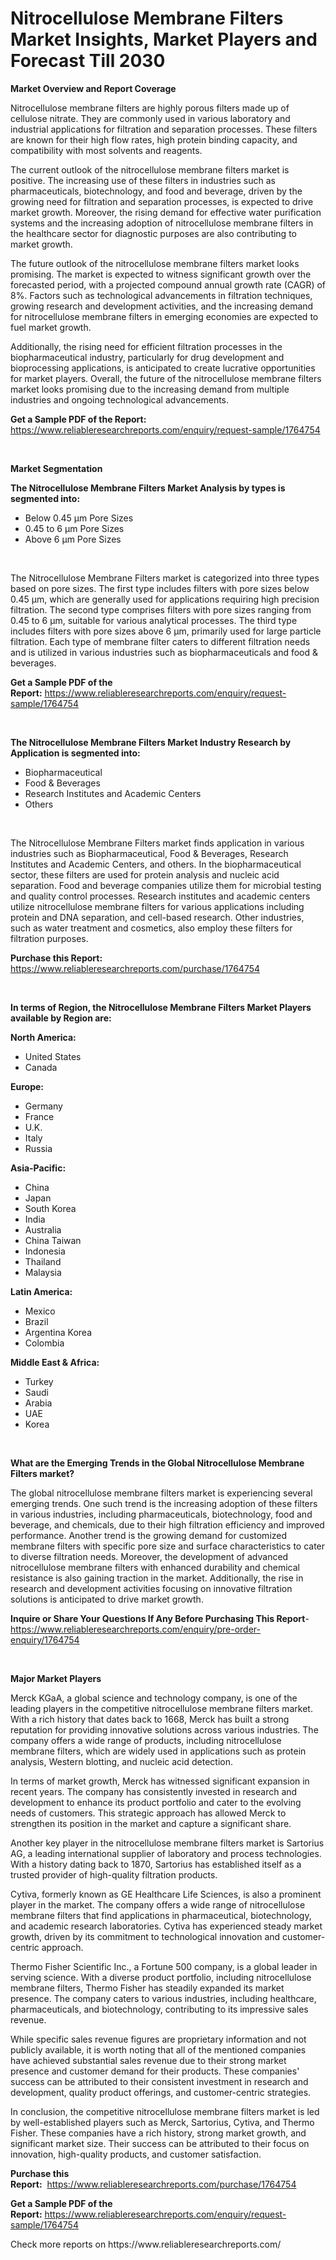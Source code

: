 <p><h1>Nitrocellulose Membrane Filters Market Insights, Market Players and Forecast Till 2030</h1></p><p><strong>Market Overview and Report Coverage</strong></p>
<p><p>Nitrocellulose membrane filters are highly porous filters made up of cellulose nitrate. They are commonly used in various laboratory and industrial applications for filtration and separation processes. These filters are known for their high flow rates, high protein binding capacity, and compatibility with most solvents and reagents.</p><p>The current outlook of the nitrocellulose membrane filters market is positive. The increasing use of these filters in industries such as pharmaceuticals, biotechnology, and food and beverage, driven by the growing need for filtration and separation processes, is expected to drive market growth. Moreover, the rising demand for effective water purification systems and the increasing adoption of nitrocellulose membrane filters in the healthcare sector for diagnostic purposes are also contributing to market growth.</p><p>The future outlook of the nitrocellulose membrane filters market looks promising. The market is expected to witness significant growth over the forecasted period, with a projected compound annual growth rate (CAGR) of 8%. Factors such as technological advancements in filtration techniques, growing research and development activities, and the increasing demand for nitrocellulose membrane filters in emerging economies are expected to fuel market growth.</p><p>Additionally, the rising need for efficient filtration processes in the biopharmaceutical industry, particularly for drug development and bioprocessing applications, is anticipated to create lucrative opportunities for market players. Overall, the future of the nitrocellulose membrane filters market looks promising due to the increasing demand from multiple industries and ongoing technological advancements.</p></p>
<p><strong>Get a Sample PDF of the Report:</strong> <a href="https://www.reliableresearchreports.com/enquiry/request-sample/1764754">https://www.reliableresearchreports.com/enquiry/request-sample/1764754</a></p>
<p>&nbsp;</p>
<p><strong>Market Segmentation</strong></p>
<p><strong>The Nitrocellulose Membrane Filters Market Analysis by types is segmented into:</strong></p>
<p><ul><li>Below 0.45 µm Pore Sizes</li><li>0.45 to 6 µm Pore Sizes</li><li>Above 6 µm Pore Sizes</li></ul></p>
<p>&nbsp;</p>
<p><p>The Nitrocellulose Membrane Filters market is categorized into three types based on pore sizes. The first type includes filters with pore sizes below 0.45 µm, which are generally used for applications requiring high precision filtration. The second type comprises filters with pore sizes ranging from 0.45 to 6 µm, suitable for various analytical processes. The third type includes filters with pore sizes above 6 µm, primarily used for large particle filtration. Each type of membrane filter caters to different filtration needs and is utilized in various industries such as biopharmaceuticals and food & beverages.</p></p>
<p><strong>Get a Sample PDF of the Report:</strong>&nbsp;<a href="https://www.reliableresearchreports.com/enquiry/request-sample/1764754">https://www.reliableresearchreports.com/enquiry/request-sample/1764754</a></p>
<p>&nbsp;</p>
<p><strong>The Nitrocellulose Membrane Filters Market Industry Research by Application is segmented into:</strong></p>
<p><ul><li>Biopharmaceutical</li><li>Food & Beverages</li><li>Research Institutes and Academic Centers</li><li>Others</li></ul></p>
<p>&nbsp;</p>
<p><p>The Nitrocellulose Membrane Filters market finds application in various industries such as Biopharmaceutical, Food & Beverages, Research Institutes and Academic Centers, and others. In the biopharmaceutical sector, these filters are used for protein analysis and nucleic acid separation. Food and beverage companies utilize them for microbial testing and quality control processes. Research institutes and academic centers utilize nitrocellulose membrane filters for various applications including protein and DNA separation, and cell-based research. Other industries, such as water treatment and cosmetics, also employ these filters for filtration purposes.</p></p>
<p><strong>Purchase this Report:</strong>&nbsp; <a href="https://www.reliableresearchreports.com/purchase/1764754">https://www.reliableresearchreports.com/purchase/1764754</a></p>
<p>&nbsp;</p>
<p><strong>In terms of Region, the Nitrocellulose Membrane Filters Market Players available by Region are:</strong></p>
<p>
    <p> <strong> North America: </strong>
        <ul>
            <li>United States</li>
            <li>Canada</li>
        </ul>
        </p> 
    <p> <strong> Europe: </strong>
        <ul>
            <li>Germany</li>
            <li>France</li>
            <li>U.K.</li>
            <li>Italy</li>
            <li>Russia</li>
        </ul>
        </p> 
    <p> <strong> Asia-Pacific: </strong>
        <ul>
            <li>China</li>
            <li>Japan</li>
            <li>South Korea</li>
            <li>India</li>
            <li>Australia</li>
            <li>China Taiwan</li>
            <li>Indonesia</li>
            <li>Thailand</li>
            <li>Malaysia</li>
        </ul>
        </p> 
    <p> <strong> Latin America: </strong>
        <ul>
            <li>Mexico</li>
            <li>Brazil</li>
            <li>Argentina Korea</li>
            <li>Colombia</li>
        </ul>
        </p> 
    <p> <strong> Middle East & Africa: </strong>
        <ul>
            <li>Turkey</li>
            <li>Saudi</li>
            <li>Arabia</li>
            <li>UAE</li>
            <li>Korea</li>
        </ul>
    </p>
    </p>
<p>&nbsp;</p>
<p><strong>What are the Emerging Trends in the Global Nitrocellulose Membrane Filters market?</strong></p>
<p><p>The global nitrocellulose membrane filters market is experiencing several emerging trends. One such trend is the increasing adoption of these filters in various industries, including pharmaceuticals, biotechnology, food and beverage, and chemicals, due to their high filtration efficiency and improved performance. Another trend is the growing demand for customized membrane filters with specific pore size and surface characteristics to cater to diverse filtration needs. Moreover, the development of advanced nitrocellulose membrane filters with enhanced durability and chemical resistance is also gaining traction in the market. Additionally, the rise in research and development activities focusing on innovative filtration solutions is anticipated to drive market growth.</p></p>
<p><strong>Inquire or Share Your Questions If Any Before Purchasing This Report</strong>- <a href="https://www.reliableresearchreports.com/enquiry/pre-order-enquiry/1764754">https://www.reliableresearchreports.com/enquiry/pre-order-enquiry/1764754</a></p>
<p>&nbsp;</p>
<p><strong>Major Market Players</strong></p>
<p><p>Merck KGaA, a global science and technology company, is one of the leading players in the competitive nitrocellulose membrane filters market. With a rich history that dates back to 1668, Merck has built a strong reputation for providing innovative solutions across various industries. The company offers a wide range of products, including nitrocellulose membrane filters, which are widely used in applications such as protein analysis, Western blotting, and nucleic acid detection.</p><p>In terms of market growth, Merck has witnessed significant expansion in recent years. The company has consistently invested in research and development to enhance its product portfolio and cater to the evolving needs of customers. This strategic approach has allowed Merck to strengthen its position in the market and capture a significant share.</p><p>Another key player in the nitrocellulose membrane filters market is Sartorius AG, a leading international supplier of laboratory and process technologies. With a history dating back to 1870, Sartorius has established itself as a trusted provider of high-quality filtration products.</p><p>Cytiva, formerly known as GE Healthcare Life Sciences, is also a prominent player in the market. The company offers a wide range of nitrocellulose membrane filters that find applications in pharmaceutical, biotechnology, and academic research laboratories. Cytiva has experienced steady market growth, driven by its commitment to technological innovation and customer-centric approach.</p><p>Thermo Fisher Scientific Inc., a Fortune 500 company, is a global leader in serving science. With a diverse product portfolio, including nitrocellulose membrane filters, Thermo Fisher has steadily expanded its market presence. The company caters to various industries, including healthcare, pharmaceuticals, and biotechnology, contributing to its impressive sales revenue.</p><p>While specific sales revenue figures are proprietary information and not publicly available, it is worth noting that all of the mentioned companies have achieved substantial sales revenue due to their strong market presence and customer demand for their products. These companies' success can be attributed to their consistent investment in research and development, quality product offerings, and customer-centric strategies.</p><p>In conclusion, the competitive nitrocellulose membrane filters market is led by well-established players such as Merck, Sartorius, Cytiva, and Thermo Fisher. These companies have a rich history, strong market growth, and significant market size. Their success can be attributed to their focus on innovation, high-quality products, and customer satisfaction.</p></p>
<p><strong>Purchase this Report:</strong>&nbsp;&nbsp;<a href="https://www.reliableresearchreports.com/purchase/1764754">https://www.reliableresearchreports.com/purchase/1764754</a></p>
<p></p>
<p><strong>Get a Sample PDF of the Report:</strong>&nbsp;<a href="https://www.reliableresearchreports.com/enquiry/request-sample/1764754">https://www.reliableresearchreports.com/enquiry/request-sample/1764754</a></p>
<p>Check more reports on https://www.reliableresearchreports.com/</p>